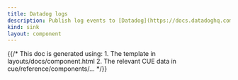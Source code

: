 ```yaml
---
title: Datadog logs
description: Publish log events to [Datadog](https://docs.datadoghq.com)
kind: sink
layout: component
---
```


{{/* This doc is generated using:
     1. The template in layouts/docs/component.html
     2. The relevant CUE data in cue/reference/components/... */}}
